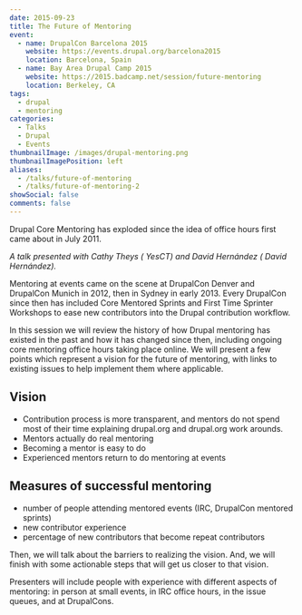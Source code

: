 ```yaml
---
date: 2015-09-23
title: The Future of Mentoring
event:
  - name: DrupalCon Barcelona 2015
    website: https://events.drupal.org/barcelona2015
    location: Barcelona, Spain
  - name: Bay Area Drupal Camp 2015
    website: https://2015.badcamp.net/session/future-mentoring
    location: Berkeley, CA
tags:
  - drupal
  - mentoring
categories:
  - Talks
  - Drupal
  - Events
thumbnailImage: /images/drupal-mentoring.png
thumbnailImagePosition: left
aliases:
  - /talks/future-of-mentoring
  - /talks/future-of-mentoring-2
showSocial: false
comments: false
---
```


Drupal Core Mentoring has exploded since the idea of office hours first came
about in July 2011.
<!--more-->

*A talk presented with Cathy Theys (<i class="fa fa-drupal"></i> YesCT) and
David Hernández (<i class="fa fa-drupal"></i> David Hernández).*

Mentoring at events came on the scene at DrupalCon Denver and DrupalCon Munich
in 2012, then in Sydney in early 2013. Every DrupalCon since then has included
Core Mentored Sprints and First Time Sprinter Workshops to ease new contributors
into the Drupal contribution workflow.

In this session we will review the history of how Drupal mentoring has existed
in the past and how it has changed since then, including ongoing core mentoring
office hours taking place online. We will present a few points which represent
a vision for the future of mentoring, with links to existing issues to help
implement them where applicable.

## Vision

* Contribution process is more transparent, and mentors do not spend most of
their time explaining drupal.org and drupal.org work arounds.
* Mentors actually do real mentoring
* Becoming a mentor is easy to do
* Experienced mentors return to do mentoring at events

## Measures of successful mentoring

* number of people attending mentored events (IRC, DrupalCon mentored sprints)
* new contributor experience
* percentage of new contributors that become repeat contributors

Then, we will talk about the barriers to realizing the vision. And, we will
finish with some actionable steps that will get us closer to that vision.

Presenters will include people with experience with different aspects of
mentoring: in person at small events, in IRC office hours, in the issue queues,
and at DrupalCons.
